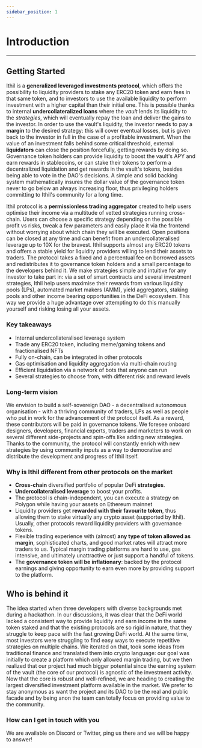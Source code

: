 ```yaml
---
sidebar_position: 1
---
```


# Introduction

---

## Getting Started

Ithil is a **generalized leveraged investments protocol**, which offers the possibility to liquidity providers to stake any ERC20 token and earn fees in that same token, and to investors to use the available liquidity to perform investment with a higher capital than their initial one. This is possible thanks to internal **undercollateralized loans** where the *vault* lends its liquidity to the *strategies*, which will eventually repay the loan and deliver the gains to the investor. In order to use the vault's liquidity, the investor needs to pay a **margin** to the desired strategy: this will cover eventual losses, but is given back to the investor in full in the case of a profitable investment. When the value of an investment falls behind some critical threshold, external **liquidators** can close the position forcefully, getting rewards by doing so. Governance token holders can provide liquidity to boost the vault's APY and earn rewards in stablecoins, or can stake their tokens to perform a decentralized liquidation and get rewards in the vault's tokens, besides being able to vote in the DAO's decisions. A simple and solid backing system mathematically insures the dollar value of the governance token never to go below an always increasing floor, thus privileging holders committing to Ithil's community for a long time.

Ithil protocol is a **permissionless trading aggregator** created to help users optimise their income via a multitude of vetted strategies running cross-chain.
Users can choose a specific strategy depending on the possible profit vs risks, tweak a few parameters and easily place it via the frontend without worrying about which chain they will be executed. Open positions can be closed at any time and can benefit from an undercollateralised leverage up to 10X for the bravest.
Ithil supports almost any ERC20 tokens and offers a stable yield for liquidity providers willing to lend their assets to traders. The protocol takes a fixed and a percentual fee on borrowed assets and redistributes it to governance token holders and a small percentage to the developers behind it. We make strategies simple and intuitive for any investor to take part in: via a set of smart contracts and several investment strategies, Ithil help users maximise their rewards from various liquidity pools (LPs), automated market makers (AMM), yield aggregators, staking pools and other income bearing opportunities in the DeFi ecosystem. This way we provide a huge advantage over attempting to do this manually yourself and risking losing all your assets.

### Key takeaways
* Internal undercollateralised leverage system
* Trade any ERC20 token, including meme/gaming tokens and fractionalised NFTs
* Fully on-chain, can be integrated in other protocols
* Gas optimisation and liquidity aggregation via multi-chain routing
* Efficient liquidation via a network of bots that anyone can run
* Several strategies to choose from, with different risk and reward levels

### Long-term vision
We envision to build a self-sovereign DAO - a decentralised autonomous organisation - with a thriving community of traders, LPs as well as people who put in work for the advancement of the protocol itself. As a reward, these contributors will be paid in governance tokens. We foresee onboard designers, developers, financial experts, traders and marketers to work on several different side-projects and spin-offs like adding new strategies. Thanks to the community, the protocol will constantly enrich with new strategies by using community inputs as a way to democratise and distribute the development and progress of Ithil itself.

### Why is Ithil different from other protocols on the market
* **Cross-chain** diversified portfolio of popular DeFi **strategies**.
* **Undercollateralised leverage** to boost your profits.
* The protocol is chain-independent, you can execute a strategy on Polygon while having your assets on Ethereum mainnet
* Liquidity providers get **rewarded with their favourite token**, thus allowing them to stake virtually any crypto asset (supported by Ithil). Usually, other protocols reward liquidity providers with governance tokens.
* Flexible trading experience with (almost) **any type of token allowed as margin**, sophisticated charts, and good market rates will attract more traders to us. Typical margin trading platforms are hard to use, gas intensive, and ultimately unattractive or just support a handful of tokens.
* The **governance token will be inflationary**: backed by the protocol earnings and giving opportunity to earn even more by providing support to the platform.

## Who is behind it
The idea started when three developers with diverse backgrounds met during a hackathon. In our discussions, it was clear that the DeFi world lacked a consistent way to provide liquidity and earn income in the same token staked and that the existing protocols are so rigid in nature, that they struggle to keep pace with the fast growing DeFi world. At the same time, most investors were struggling to find easy ways to execute repetitive strategies on multiple chains. 
We iterated on that, took some ideas from traditional finance and translated them into crypto language: our goal was initially to create a platform which only allowed margin trading, but we then realized that our project had much bigger potential since the earning system of the vault (the core of our protocol) is agnostic of the investment activity. Now that the core is robust and well-refined, we are heading to creating the largest diversified investment platform available in the market.
We prefer to stay anonymous as want the project and its DAO to be the real and public facade and by being anon the team can totally focus on providing value to the community.

### How can I get in touch with you
We are available on Discord or Twitter, ping us there and we will be happy to answer!